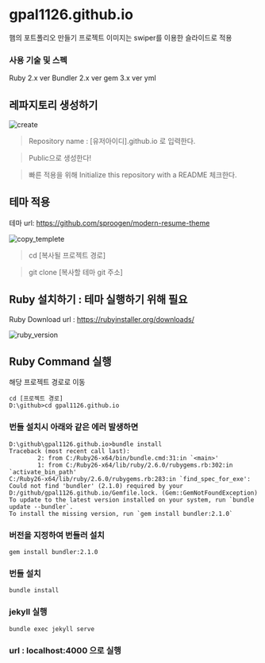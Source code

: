 # gpal1126.github.io
햄의 포트폴리오 만들기
프로젝트 이미지는 swiper를 이용한 슬라이드로 적용

### 사용 기술 및 스펙
Ruby 2.x ver
Bundler 2.x ver
gem 3.x ver
yml


## 레파지토리 생성하기
![create](https://user-images.githubusercontent.com/15043631/82905746-353c9280-9f9f-11ea-819d-38becdf24af2.png)

> Repository name : [유저아이디].github.io 로 입력한다.

> Public으로 생성한다!

> 빠른 적용을 위해 Initialize this repository with a README 체크한다.




## 테마 적용
테마 url: https://github.com/sproogen/modern-resume-theme

![copy_templete](https://user-images.githubusercontent.com/15043631/82905829-4e454380-9f9f-11ea-9da0-082ced7ebed6.png)

> cd [복사될 프로젝트 경로]

> git clone [복사할 테마 git 주소]


## Ruby 설치하기 : 테마 실행하기 위해 필요
Ruby Download url : https://rubyinstaller.org/downloads/

![ruby_version](https://user-images.githubusercontent.com/15043631/82914682-c6fdcd00-9faa-11ea-8523-745d4e9b781c.png)

## Ruby Command 실행
해당 프로젝트 경로로 이동

``` 
cd [프로젝트 경로] 
D:\github>cd gpal1126.github.io
```

### 번들 설치시 아래와 같은 에러 발생하면
```
D:\github\gpal1126.github.io>bundle install
Traceback (most recent call last):
        2: from C:/Ruby26-x64/bin/bundle.cmd:31:in `<main>'
        1: from C:/Ruby26-x64/lib/ruby/2.6.0/rubygems.rb:302:in `activate_bin_path'
C:/Ruby26-x64/lib/ruby/2.6.0/rubygems.rb:283:in `find_spec_for_exe': Could not find 'bundler' (2.1.0) required by your D:/github/gpal1126.github.io/Gemfile.lock. (Gem::GemNotFoundException)
To update to the latest version installed on your system, run `bundle update --bundler`.
To install the missing version, run `gem install bundler:2.1.0`
```

### 버전을 지정하여 번들러 설치
```
gem install bundler:2.1.0
```

### 번들 설치
```
bundle install
```

### jekyll 실행
```
bundle exec jekyll serve
```

### url : localhost:4000 으로 실행

